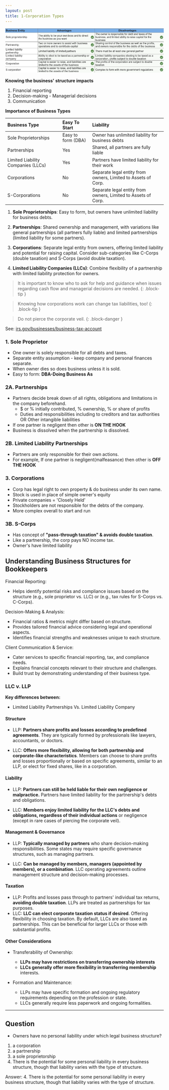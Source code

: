 ```yaml
---
layout: post
title: 1-Corporation Types
---
```



![Corporation Types](/assets/mc-graw-accounting-course/chap1/corps.chap1.q1.png)

**Knowing the business' structure impacts**  

1. Financial reporting  
2. Decision-making - Managerial decisions
3. Communication  

**Importance of Business Types**  

| Business Type | Easy To Start | Liability |
| :------------ |:---- | :---- |
| Sole Proprietorships | Easy to form (DBA) | Owner has unlimited liability for business debts|
| Partnerships | Yes |  Shared, all partners are fully liable |
| Limited Liability Companies (LLCs) | Yes | Partners have limited liability for their work |
| Corporations | No | Separate legal entity from owners, Limited to Assets of Corp. |
| S-Corporations | No | Separate legal entity from owners, Limited to Assets of Corp. |




1. **Sole Proprietorships**: Easy to form, but owners have unlimited liability for business debts.

2. **Partnerships**: Shared ownership and management, with variations like general partnerships (all partners fully liable) and limited partnerships (limited liability for some partners).

3. **Corporations**: Separate legal entity from owners, offering limited liability and potential for raising capital. Consider sub-categories like C-Corps (double taxation) and S-Corps (avoid double taxation).

4. **Limited Liability Companies (LLCs)**: Combine flexibility of a partnership with limited liability protection for owners.


> It is important to know who to ask for help and guidance when issues regarding cash flow and managerial decisions are needed.
{: .block-tip }

> Knowing how corporations work can change tax liabilities, too!
{: .block-tip }

> Do not pierce the corporate veil.
{: .block-danger }

See: [irs.gov/businesses/business-tax-account](https://www.irs.gov/businesses/business-tax-account)

### 1. Sole Proprietor

- One owner is solely responsible for all debts and taxes.  
- Separate entity assumption - keep company and personal finances separate.  
- When owner dies so does business unless it is sold.  
- Easy to form: **DBA-Doing Business As**  

### 2A. Partnerships

- Partners decide break down of all rights, obligations and limitations in the company beforehand.
  - $ or % initially contributed, % ownership, % or share of profits
  - Duties and responsibilities including to creditors and tax authorities OR Other intangible liabilities
- If one partner is negligent then other is **ON THE HOOK**
- Business is dissolved when the partnership is dissolved.

### 2B. Limited Liability Partnerships

- Partners are only responsible for their own actions.  
- For example, If one partner is negligent(malfeasance) then other is **OFF THE HOOK**  

### 3. Corporations

- Corp has legal right to own property & do business under its own name.  
- Stock is used in place of simple owner's equity  
- Private companies = 'Closely Held'  
- Stockholders are not responsible for the debts of the company.  
- More complex overall to start and run  

### 3B. S-Corps

- Has concept of **"pass-through taxation" & avoids double taxation**.  
- Like a partnership, the corp pays NO income tax.  
- Owner's have limited liability  


Understanding Business Structures for Bookkeepers
--- 


Financial Reporting:

- Helps identify potential risks and compliance issues based on the structure (e.g., sole proprietor vs. LLC) or (e.g., tax rules for S-Corps vs. C-Corps).

Decision-Making & Analysis:

- Financial ratios & metrics might differ based on structure.
- Provides tailored financial advice considering legal and operational aspects.
- Identifies financial strengths and weaknesses unique to each structure.

Client Communication & Service:

- Cater services to specific financial reporting, tax, and compliance needs.
- Explains financial concepts relevant to their structure and challenges.
- Build trust by demonstrating understanding of their business type.

### LLC v. LLP

**Key differences between:**  

- Limited Liability Partnerships Vs. Limited Liability Company  

#### Structure

- LLP: **Partners share profits and losses according to predefined agreements**. They are typically formed by professionals like lawyers, accountants, or doctors.  

- LLC: **Offers more flexibility, allowing for both partnership and corporate-like characteristics**. Members can choose to share profits and losses proportionally or based on specific agreements, similar to an LLP, or elect for fixed shares, like in a corporation.  

#### Liability  

- LLP: **Partners can still be held liable for their own negligence or malpractice.** Partners have limited liability for the partnership's debts and obligations.  

- LLC: **Members enjoy limited liability for the LLC's debts and obligations, regardless of their individual actions** or negligence (except in rare cases of piercing the corporate veil).  

#### Management & Governance

- LLP: **Typically managed by partners** who share decision-making responsibilities. Some states may require specific governance structures, such as managing partners.  

- LLC: **Can be managed by members, managers (appointed by members), or a combination**. LLC operating agreements outline management structure and decision-making processes.  

#### Taxation

- LLP: Profits and losses pass through to partners' individual tax returns, **avoiding double taxation**. LLPs are treated as partnerships for tax purposes.  
- LLC: **LLC can elect corporate taxation status if desired**. Offering flexibility in choosing taxation. By default, LLCs are also taxed as partnerships.  This can be beneficial for larger LLCs or those with substantial profits.  

#### Other Considerations

- Transferability of Ownership:  
  - **LLPs may have restrictions on transferring ownership interests**  
  - **LLCs generally offer more flexibility in transferring membership** interests.  

- Formation and Maintenance:  
  - LLPs may have specific formation and ongoing regulatory requirements depending on the profession or state.  
  - LLCs generally require less paperwork and ongoing formalities.  


---

## Question

- Owners have no personal liability under which legal business structure?  

1. a corporation  
2. a partnership  
3. a sole proprietorship  
4. There is the potential for some personal liability in every business structure, though that liability varies with the type of structure.  

Answer: 4. There is the potential for some personal liability in every business structure, though that liability varies with the type of structure.
